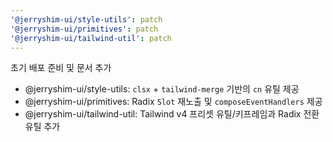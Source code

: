 ```yaml
---
'@jerryshim-ui/style-utils': patch
'@jerryshim-ui/primitives': patch
'@jerryshim-ui/tailwind-util': patch
---
```


초기 배포 준비 및 문서 추가

- @jerryshim-ui/style-utils: `clsx` + `tailwind-merge` 기반의 `cn` 유틸 제공
- @jerryshim-ui/primitives: Radix `Slot` 재노출 및 `composeEventHandlers` 제공
- @jerryshim-ui/tailwind-util: Tailwind v4 프리셋 유틸/키프레임과 Radix 전환 유틸 추가
